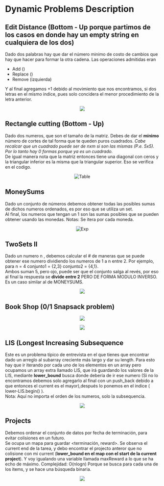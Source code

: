 # Dynamic Problems Description
## Edit Distance (Bottom - Up porque partimos de los casos en donde hay un empty string en cualquiera de los dos)
Dado dos palabras hay que dar el número minimo de costo de cambios que hay que hacer para formar la otra cadena. Las operaciones admitidas eran 
<ul>
  <li>Add ()</li>
  <li>Replace ()</li>
  <li>Remove (izquierda)</li>
</ul>
Y al final agregamos +1 debido al movimiento que nos encontramos, si dos letras en el mismo indice, pues solo concidera el menor procedimiento de la letra anterior.<br><p align="center"><img src="./CSES_1639-EditDistance/img.png"/></p>

## Rectangle cutting (Bottom - Up)
Dado dos numeros, que son el tamaño de la matriz. Debes de dar el <b>mínimo</b> número de cortes de tal forma que te queden puros cuadrados. <i> Cabe recalcar que un cuadrado puede ser de nxm si son las mismas (P.e. 5x5). Por lo tanto hay 0 formas porque ya es un cuadrado.</i><br>
De igual manera nota que la matriz entonces tiene una diagonal con ceros y la triangular inferior es la misma que la triangular superior. Eso se verifica en el codigo.
<br><p align="center">![Table](./CSES_1744-RectangleCutting/table.png)</p>

## MoneySums
Dado un conjunto de números debemos obtener todas las posibles sumas de dichos numeros ordenados, es por eso que se utiliza un set.<br>
Al final, los numeros que tengan un 1 son las sumas posibles que se pueden obtener usando las monedas. Notas: Se itera por cada moneda.
<br><p align="center"> ![Exp](./CSES_1745-MoneySums/img.png) </p>


## TwoSets II
Dado un numero n , debemos calcular el # de maneras que se puede obtener ese numero
dividiendo los numeros de 1 a n entre 2. Por ejemplo, para n = 4 conjunto1 = {2,3} conjunto2 = {4,1}. <br>
Ambos suman 5, pero ojo, puede ser que el conjunto salga al revés, por eso al final la respuesta se <b> divide entre 2</b> PERO DE FORMA MODULO INVERSO.
<br>
Es un caso similar al de MONEYSUMS.<br>
<p align ="center"> <img src = "CSES_1093-TwoSetsII/img.png"/> </p>

## Book Shop (0/1 Snapsack problem)
<p align="center"> <img src="./CSES_1158-BookShop/IMG_4014.JPG"/> </p>
<p align="center"> <img src="./CSES_1158-BookShop/IMG_4016.JPG"/> </p>

## LIS (Longest Increasing Subsequence
Este es un problema típico de entrevista en el que tienes que encontrar dado un arreglo 
al subarray creciente más largo y dar su length.
Para esto hay que ir iterando por cada uno de los elementos en un array pero
ocupamos un array extra llamado LIS, que irá guardando los valores de la LIS, mediante <b>
lower_bound</b> busca donde debería de ir ese numero (Si no lo encontramos debemos solo agregarlo al final con un push_back debido a que entonces el current es el mayor),después  lo ponemos en el indice ( lower-LIS.begin() ). <br>
Nota: Aquí no importa el orden de los numeros, solo la subsequencia.<br>
<p align="center"><img src= CSES_1145-LongestIncreasingSubsequence/img.png /> </p>

## Projects
Debemos ordenar el conjunto de datos por fecha de terminación, para evitar colisiones
en un futuro. <br> Se ocupa un mapa para guardar <terminación, reward>. Se observa el current end de la tarea, y debo encontrar el projecto anteror que no colisione con mi current (<b>lower_bound en el map con el start de la current project</b>). Y voy igualando una variable llamada maxReward a lo que se ha echo de máximo.
Complejidad: O(nlogn) Porque se busca para cada una de los items, y se hace una búsqueda
binaria.
<p align="center"> <img src="CSES_1140-Projects/img.png"/> </p> 
